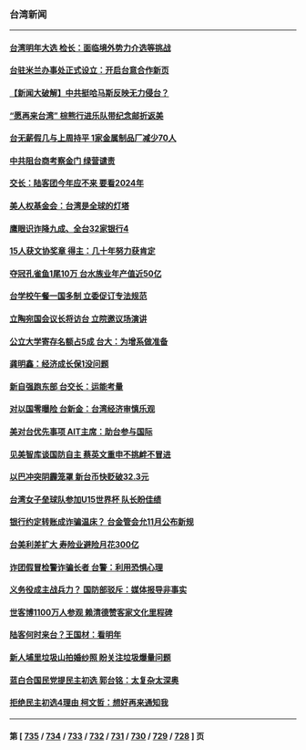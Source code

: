 ### 台湾新闻
---
#### [台湾明年大选 检长：面临境外势力介选等挑战](../../pages/ncid1349361/n14096810.md) 
#### [台驻米兰办事处正式设立：开启台意合作新页](../../pages/ncid1349361/n14096786.md) 
#### [【新闻大破解】中共挺哈马斯反映无力侵台？](../../pages/ncid1349361/n14096651.md) 
#### [“愿再来台湾” 棕熊行进乐队带纪念邮折返美](../../pages/ncid1349361/n14096394.md) 
#### [台无薪假几与上周持平 1家金属制品厂减少70人](../../pages/ncid1349361/n14096594.md) 
#### [中共阻台商考察金门 绿营谴责](../../pages/ncid1349361/n14096569.md) 
#### [交长：陆客团今年应不来 要看2024年](../../pages/ncid1349361/n14096572.md) 
#### [美人权基金会：台湾是全球的灯塔](../../pages/ncid1349361/n14096573.md) 
#### [鹰眼识诈降九成、全台32家银行4](../../pages/ncid1349361/n14096581.md) 
#### [15人获文协奖章 得主：几十年努力获肯定](../../pages/ncid1349361/n14096583.md) 
#### [夺冠孔雀鱼1尾10万 台水族业年产值近50亿](../../pages/ncid1349361/n14096589.md) 
#### [台学校午餐一国多制 立委促订专法规范](../../pages/ncid1349361/n14096591.md) 
#### [立陶宛国会议长将访台 立院邀议场演讲](../../pages/ncid1349361/n14096568.md) 
#### [公立大学寄存名额占5成 台大：为增系做准备](../../pages/ncid1349361/n14096567.md) 
#### [龚明鑫：经济成长保1没问题](../../pages/ncid1349361/n14096527.md) 
#### [新自强跑东部 台交长：运能考量](../../pages/ncid1349361/n14096532.md) 
#### [对以国零曝险 台新金：台湾经济审慎乐观](../../pages/ncid1349361/n14096531.md) 
#### [美对台优先事项  AIT主席：助台参与国际](../../pages/ncid1349361/n14096549.md) 
#### [见美智库谈国防自主 蔡英文重申不挑衅不冒进](../../pages/ncid1349361/n14096554.md) 
#### [以巴冲突阴霾笼罩 新台币快贬破32.3元](../../pages/ncid1349361/n14096521.md) 
#### [台湾女子垒球队参加U15世界杯 队长盼佳绩](../../pages/ncid1349361/n14096556.md) 
#### [银行约定转账成诈骗温床？ 台金管会允11月公布新规](../../pages/ncid1349361/n14096536.md) 
#### [台美利差扩大 寿险业避险月花300亿](../../pages/ncid1349361/n14096538.md) 
#### [诈团假冒检警诈骗长者 台警：利用恐惧心理](../../pages/ncid1349361/n14096537.md) 
#### [义务役成主战兵力？ 国防部驳斥：媒体报导非事实](../../pages/ncid1349361/n14096489.md) 
#### [世客博1100万人参观 赖清德赞客家文化里程碑](../../pages/ncid1349361/n14096288.md) 
#### [陆客何时来台？王国材：看明年](../../pages/ncid1349361/n14096399.md) 
#### [新人埔里垃圾山拍婚纱照 盼关注垃圾爆量问题](../../pages/ncid1349361/n14096365.md) 
#### [蓝白合国民党提民主初选 郭台铭：太复杂太深奥](../../pages/ncid1349361/n14095730.md) 
#### [拒绝民主初选4理由 柯文哲：想好再来通知我](../../pages/ncid1349361/n14095732.md) 

---
#### 第 [ [735](./735.md) / [734](./734.md) / [733](./733.md) / [732](./732.md) / [731](./731.md) / [730](./730.md) / [729](./729.md) / [728](./728.md) ] 页
